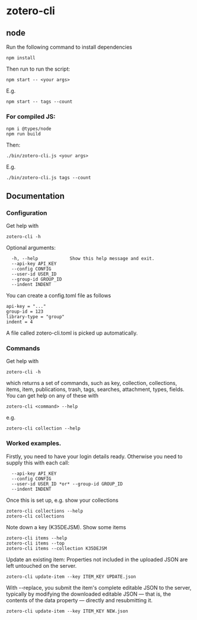 # zotero-cli

## node

Run the following command to install dependencies

```
npm install
```

Then run to run the script:

```
npm start -- <your args>
```

E.g.

```
npm start -- tags --count
```

### For compiled JS:

```
npm i @types/node
npm run build
```

Then:

```
./bin/zotero-cli.js <your args>
```

E.g.

```
./bin/zotero-cli.js tags --count
```

## Documentation

### Configuration

Get help with

```
zotero-cli -h
```

Optional arguments:

```
  -h, --help            Show this help message and exit.
  --api-key API_KEY
  --config CONFIG
  --user-id USER_ID
  --group-id GROUP_ID
  --indent INDENT
```

You can create a config.toml file as follows

```
api-key = "..."
group-id = 123
library-type = "group"
indent = 4
```

A file called zotero-cli.toml is picked up automatically.

### Commands

Get help with

```
zotero-cli -h
```

which returns a set of commands, such as key, collection, collections, items, item, publications, trash, tags, searches, attachment, types, fields. You can get help on any of these with

```
zotero-cli <command> --help
```

e.g.

```
zotero-cli collection --help
```

### Worked examples.

Firstly, you need to have your login details ready. Otherwise you need to supply this with each call:

```
  --api-key API_KEY
  --config CONFIG
  --user-id USER_ID *or* --group-id GROUP_ID
  --indent INDENT
```

Once this is set up, e.g. show your collections

```
zotero-cli collections --help
zotero-cli collections
```

Note down a key (K35DEJSM). Show some items

```
zotero-cli items --help
zotero-cli items --top
zotero-cli items --collection K35DEJSM
```

Update an existing item:
Properties not included in the uploaded JSON are left untouched on the server.

```
zotero-cli update-item --key ITEM_KEY UPDATE.json
```

With --replace, you submit the item's complete editable JSON to the server, typically by modifying the downloaded editable JSON — that is, the contents of the data property — directly and resubmitting it.

```
zotero-cli update-item --key ITEM_KEY NEW.json
```
